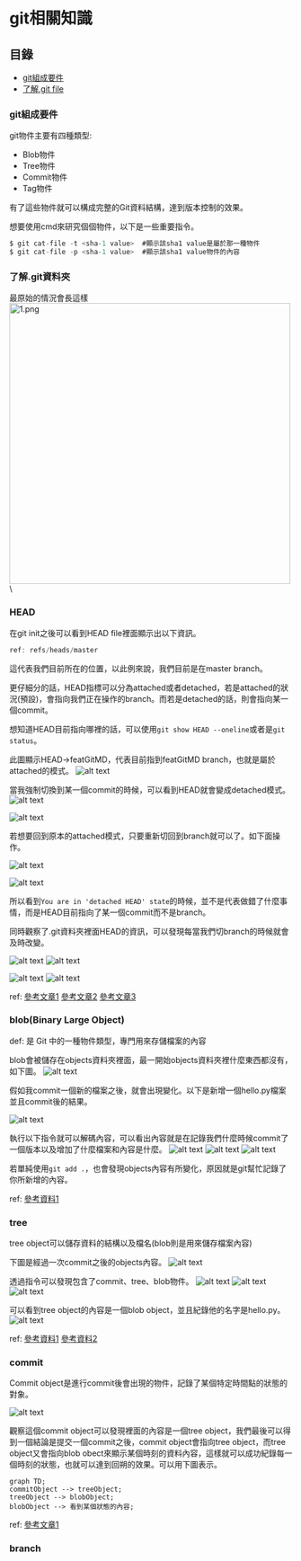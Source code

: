 # git相關知識

## 目錄
- [git組成要件](#git組成要件)
- [了解.git file](#了解.git資料夾)

### git組成要件

git物件主要有四種類型:

- Blob物件
- Tree物件
- Commit物件
- Tag物件

有了這些物件就可以構成完整的Git資料結構，達到版本控制的效果。

想要使用cmd來研究個個物件，以下是一些重要指令。
```c
$ git cat-file -t <sha-1 value>  #顯示該sha1 value是屬於那一種物件
$ git cat-file -p <sha-1 value>  #顯示該sha1 value物件的內容
```

### 了解.git資料夾
最原始的情況會長這樣
<img src="images/1.png" alt="1.png" width="500"/>\

### HEAD

在git init之後可以看到HEAD file裡面顯示出以下資訊。
```c
ref: refs/heads/master
```
這代表我們目前所在的位置，以此例來說，我們目前是在master branch。

更仔細分的話，HEAD指標可以分為attached或者detached，若是attached的狀況(預設)，會指向我們正在操作的branch。而若是detached的話，則會指向某一個commit。

想知道HEAD目前指向哪裡的話，可以使用```git show HEAD --oneline```或者是```git status```。

此圖顯示HEAD->featGitMD，代表目前指到featGitMD branch，也就是屬於attached的模式。
![alt text](images/2.png)

當我強制切換到某一個commit的時候，可以看到HEAD就會變成detached模式。
![alt text](images/3.png)

![alt text](images/4.png)

若想要回到原本的attached模式，只要重新切回到branch就可以了。如下面操作。

![alt text](images/5.png)

![alt text](images/6.png)



所以看到```You are in 'detached HEAD' state```的時候，並不是代表做錯了什麼事情，而是HEAD目前指向了某一個commit而不是branch。

同時觀察了.git資料夾裡面HEAD的資訊，可以發現每當我們切branch的時候就會及時改變。

![alt text](images/7.png)
![alt text](images/8.png)

![alt text](images/9.png)
![alt text](images/10.png)

ref:
[參考文章1](https://blog.simonxander.tw/2023/12/dot-git-folder-part-1.html)
[參考文章2](https://www.git-tower.com/learn/git/glossary/head)
[參考文章3](https://blog.git-init.com/what-is-head-in-git/)

### blob(Binary Large Object)

def: 是 Git 中的一種物件類型，專門用來存儲檔案的內容

blob會被儲存在objects資料夾裡面，最一開始objects資料夾裡什麼東西都沒有，如下圖。
![alt text](images/11.png)

假如我commit一個新的檔案之後，就會出現變化。以下是新增一個hello.py檔案並且commit後的結果。

![alt text](images/12.png)

執行以下指令就可以解碼內容，可以看出內容就是在記錄我們什麼時候commit了一個版本以及增加了什麼檔案和內容是什麼。
![alt text](images/13.png)
![alt text](images/14.png)
![alt text](images/15.png)

若單純使用```git add .```，也會發現objects內容有所變化，原因就是git幫忙記錄了你所新增的內容。

ref:
[參考資料1](https://blog.simonxander.tw/2023/12/dot-git-folder-part-2.html)

### tree

tree object可以儲存資料的結構以及檔名(blob則是用來儲存檔案內容)

下圖是經過一次commit之後的objects內容。
![alt text](images/16.png)

透過指令可以發現包含了commit、tree、blob物件。
![alt text](images/17.png)
![alt text](images/18.png)
![alt text](images/19.png)

可以看到tree object的內容是一個blob object，並且紀錄他的名字是hello.py。
![alt text](images/20.png)

ref:
[參考資料1](https://titangene.github.io/article/git-tree-object.html)
[參考資料2](https://medium.com/@flyotlin/%E4%BB%80%E9%BA%BC%E6%98%AFgit%E7%89%A9%E4%BB%B6-ebbeb3b22f9c)

### commit 

Commit object是進行commit後會出現的物件，記錄了某個特定時間點的狀態的對象。

![alt text](images/21.png)

觀察這個commit object可以發現裡面的內容是一個tree object，我們最後可以得到一個結論是提交一個commit之後，commit object會指向tree object，而tree object又會指向blob obect來顯示某個時刻的資料內容，這樣就可以成功紀錄每一個時刻的狀態，也就可以達到回朔的效果。可以用下圖表示。

``` mermaid
graph TD;
commitObject --> treeObject;
treeObject --> blobObject;
blobObject --> 看到某個狀態的內容;
```

ref:
[參考文章1](https://medium.com/@flyotlin/%E4%BB%80%E9%BA%BC%E6%98%AFgit%E7%89%A9%E4%BB%B6-ebbeb3b22f9c)

### branch

